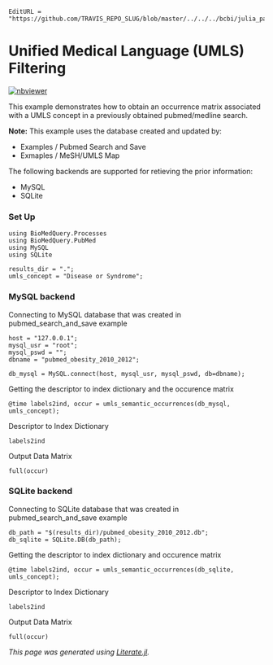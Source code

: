 ```@meta
EditURL = "https://github.com/TRAVIS_REPO_SLUG/blob/master/../../../bcbi/julia_packages/BioMedQuery/examples/literate_src/3_umls_semantic_occurrences.jl"
```

# Unified Medical Language (UMLS) Filtering

[![nbviewer](https://img.shields.io/badge/jupyter_notebook-nbviewer-orange.svg)](http://nbviewer.jupyter.org/github/bcbi/BioMedQuery.jl/tree/master/docs/src/notebooks/3_umls_semantic_occurrences.ipynb)

This example demonstrates how to obtain an occurrence matrix associated with a
UMLS concept in a previously obtained pubmed/medline search.

**Note:** This example uses the database created and updated by:
* Examples / Pubmed Search and Save
* Exmaples / MeSH/UMLS Map

The following backends are supported for retieving the prior information:
* MySQL
* SQLite

### Set Up

```@example 3_umls_semantic_occurrences
using BioMedQuery.Processes
using BioMedQuery.PubMed
using MySQL
using SQLite

results_dir = ".";
umls_concept = "Disease or Syndrome";
```

### MySQL backend

Connecting to MySQL database that was created in pubmed_search_and_save example

```@example 3_umls_semantic_occurrences
host = "127.0.0.1";
mysql_usr = "root";
mysql_pswd = "";
dbname = "pubmed_obesity_2010_2012";

db_mysql = MySQL.connect(host, mysql_usr, mysql_pswd, db=dbname);
```

Getting the descriptor to index dictionary and the occurence matrix

```@example 3_umls_semantic_occurrences
@time labels2ind, occur = umls_semantic_occurrences(db_mysql, umls_concept);
```

Descriptor to Index Dictionary

```@example 3_umls_semantic_occurrences
labels2ind
```

Output Data Matrix

```@example 3_umls_semantic_occurrences
full(occur)
```

### SQLite backend

Connecting to SQLite database that was created in pubmed_search_and_save example

```@example 3_umls_semantic_occurrences
db_path = "$(results_dir)/pubmed_obesity_2010_2012.db";
db_sqlite = SQLite.DB(db_path);
```

Getting the descriptor to index dictionary and occurence matrix

```@example 3_umls_semantic_occurrences
@time labels2ind, occur = umls_semantic_occurrences(db_sqlite, umls_concept);
```

Descriptor to Index Dictionary

```@example 3_umls_semantic_occurrences
labels2ind
```

Output Data Matrix

```@example 3_umls_semantic_occurrences
full(occur)
```

*This page was generated using [Literate.jl](https://github.com/fredrikekre/Literate.jl).*

